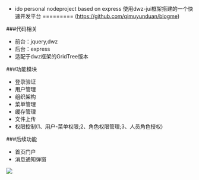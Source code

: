 * ido
personal nodeproject based on express
          使用dwz-jui框架搭建的一个快速开发平台
=========
(https://github.com/qimuyunduan/blogme)

###代码相关
* 前台：jquery,dwz
* 后台：express
* 适配于dwz框架的GridTree版本


###功能模块
* 登录验证
* 用户管理
* 组织架构
* 菜单管理
* 缓存管理
* 文件上传
* 权限控制(1、用户-菜单权限;2、角色权限管理;3、人员角色授权)


###后续功能
* 首页门户
* 消息通知弹窗 

![](img_url)